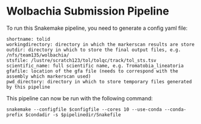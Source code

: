 # Wolbachia Submission Pipeline

To run this Snakemake pipeline, you need to generate a config yaml file:

```
shortname: tolid
workingdirectory: directory in which the markerscan results are store
outdir: directory in which to store the final output files, e.g. /nfs/team135/wolbachia/
stsfile: /lustre/scratch123/tol/tolqc/track/tol_sts.tsv
scientific_name: full scientific name, e.g. Tromatobia_lineatoria
gfafile: location of the gfa file (needs to correspond with the assembly which markerscan used)
pwd_directory: directory in which to store temporary files generated by this pipeline
```
This pipeline can now be run with the following command:

```
snakemake --configfile $configfile --cores 10 --use-conda --conda-prefix $condadir -s $pipelinedir/Snakefile
```

